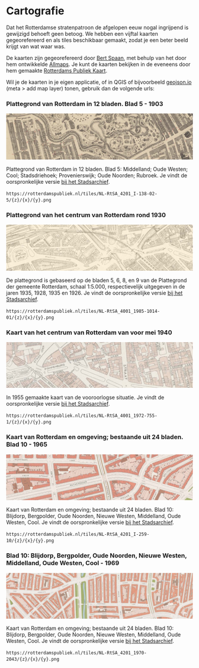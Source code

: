 # Cartografie

Dat het Rotterdamse stratenpatroon de afgelopen eeuw nogal ingrijpend is gewijzigd behoeft geen betoog. We hebben een vijftal kaarten gegeorefereerd en als tiles beschikbaar gemaakt, zodat je een beter beeld krijgt van wat waar was.

De kaarten zijn gegeorefereerd door [Bert Spaan](https://bertspaan.nl/), met behulp van het door hem ontwikkelde [Allmaps](https://allmaps.org/). Je kunt de kaarten bekijken in de eveneens door hem gemaakte [Rotterdams Publiek Kaart](https://rotterdamspubliek.nl/plekken/kaart/).

Wil je de kaarten in je eigen applicatie, of in QGIS of bijvoorbeeld [geojson.io](http://geojson.io/) (meta > add map layer) tonen, gebruik dan de volgende urls:

### Plattegrond van Rotterdam in 12 bladen. Blad 5 - 1903

![1903](imgs/1903.jpg)

Plattegrond van Rotterdam in 12 bladen. Blad 5: Middelland; Oude Westen; Cool; Stadsdriehoek; Provenierswijk; Oude Noorden; Rubroek. Je vindt de oorspronkelijke versie [bij het Stadsarchief](https://hdl.handle.net/21.12133/3FBC044B9DE9495496E371CA571FE3A9).

`https://rotterdamspubliek.nl/tiles/NL-RtSA_4201_I-138-02-5/{z}/{x}/{y}.png`

### Plattegrond van het centrum van Rotterdam rond 1930

![1930](imgs/1930.jpg)

De plattegrond is gebaseerd op de bladen 5, 6, 8, en 9 van de Plattegrond der gemeente Rotterdam, schaal 1:5.000, respectievelijk uitgegeven in de jaren 1935, 1928, 1935 en 1926. Je vindt de oorspronkelijke versie [bij het Stadsarchief](https://hdl.handle.net/21.12133/45335C17ADFD43D58109D67954BB91FC).

`https://rotterdamspubliek.nl/tiles/NL-RtSA_4001_1985-1014-01/{z}/{x}/{y}.png`

### Kaart van het centrum van Rotterdam van voor mei 1940

![1940](imgs/1940.jpg)

In 1955 gemaakte kaart van de vooroorlogse situatie. Je vindt de oorspronkelijke versie [bij het Stadsarchief](https://hdl.handle.net/21.12133/0ECE918126BF4C3FA46C52852F801492).

`https://rotterdamspubliek.nl/tiles/NL-RtSA_4001_1972-755-1/{z}/{x}/{y}.png`

### Kaart van Rotterdam en omgeving; bestaande uit 24 bladen. Blad 10 - 1965

![1965](imgs/1965.jpg)

Kaart van Rotterdam en omgeving; bestaande uit 24 bladen. Blad 10: Blijdorp, Bergpolder, Oude Noorden, Nieuwe Westen, Middelland, Oude Westen, Cool. Je vindt de oorspronkelijke versie [bij het Stadsarchief](https://hdl.handle.net/21.12133/7F31A1A44BBF4677B8DE474D36900C71).

`https://rotterdamspubliek.nl/tiles/NL-RtSA_4201_I-259-10/{z}/{x}/{y}.png`

### Blad 10: Blijdorp, Bergpolder, Oude Noorden, Nieuwe Westen, Middelland, Oude Westen, Cool - 1969

![1969](imgs/1969.jpg)

Kaart van Rotterdam en omgeving; bestaande uit 24 bladen. Blad 10: Blijdorp, Bergpolder, Oude Noorden, Nieuwe Westen, Middelland, Oude Westen, Cool. Je vindt de oorspronkelijke versie [bij het Stadsarchief](https://hdl.handle.net/21.12133/6C1D0ED38BB04672B07C3EEACE6B08D4).

`https://rotterdamspubliek.nl/tiles/NL-RtSA_4201_1970-2043/{z}/{x}/{y}.png`


